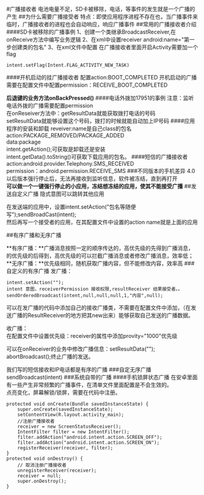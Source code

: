 #广播接收者
电池电量不足，SD卡被移除，电话，等事件的发生就是一个广播的产生
##为什么需要广播接受者
特点：即使应用程序进程不存在也，当广播事件来临时，广播接收者的进程也会自动响应，响应广播事件
##常用的广播接收者介绍
####SD卡被移除的广播事例
	1、创建一个类继承BroadcastReceiver,在onReceive方法中编写业务逻辑
	2、在xml中设置receiver android:name="第一步创建类的包名"
	3、在xml文件中配置
	<intent-filter>
		<action android:name="选择MEDIA_UNMOUNTED"/>
		<data android:name="file"></data>
	</intent-filter>
在广播接收者里面开启Activity需要加一个flag  

	intent.setFlag(Intent.FLAG_ACTIVITY_NEW_TASK)
####开机启动的挂广播接收者
配置action:BOOT_COMPLETED
开机启动的广播需要在配置文件中配置permission：RECEIVE_BOOT_COMPLETED

**后退键的业务方法onBackPressed()**
####电话外拨加17951的事例
注意：监听电话外拨的广播需要配置permission  
在onReseiver方法中：getResultData就能获取拨打电话的号码  
setResultData就能够设置这个号码，拨打的时候就能自动加上IP号码
####应用程序的安装和卸载
reveiver:name是自己class的包名
action:PACKAGE_REMOVED/PACKAGE_ADDED  
data:package  
intent.getAction();可获取是卸载还是安装  
intent.getData().toString()可获取下载应用的包名。
####短信的广播接收者
action:android.provider.Telephony.SMS_RECEIVED  
permission：android.permission.RECEIVE_SMS
###不同版本的手机差异
4.0以后版本强行停止后，无法再接收到监听信息，软件被冻结，直到再打开  
**可以做一个一键强行停止的小应用，冻结想冻结的应用，使其不能接受广播**
##发送自定义广播
隐式意图可以跳转其他应用

在发送端的应用中，设置intent.setAction("包名等随便写");sendBroadCast(intent);  
然后再写一个接受者的应用，在其配置文件中设置的action name就是上面的应用

##有序广播和无序广播

**有序广播：**广播消息按照一定的顺序传达的，高优先级的先得到广播消息，的优先级的后得到，高优先级的可以拦截广播消息或者修改广播消息，效率低；  
**无序广播：**优先级相同，随机获取广播内容，但不能修改内容，效率高
###自定义的有序广播
发广播：

	intent.setAction("");
	intent 意图，receiverPermission 接收权限,resultReceiver 结果接受者。。
	sendOrderedBroadcast(intent,null,null,null,1,"内容",null);
可以在发广播的代码中添加自己的接收广播类，不需要在配置文件中添加，（在发送广播的ResultReceiver的地方把其new出来）能够获取自己发送的广播数据。  

收广播：  
在配置文件中设置优先级：receiver的属性中添加provity="1000"优先级

可以在onReceiver的业务中修改广播信息：setResultData("");  
abortBroadcast();终止广播的发送。


我们写的短信接收和IP电话都是有序的广播
###自定无序广播
sendBroadcast(intent)
###系统自带的广播
####手机锁屏状态广播
在安卓里面有一些产生非常频繁的广播事件，在清单文件里面配置是不会生效的。  
点亮变化，屏幕解锁/锁屏，需要在代码中注册。

	protected void onCreate(Bundle savedInstanceState) {
		super.onCreate(savedInstanceState);
		setContentView(R.layout.activity_main);
		//注册广播接收者
		receiver = new ScreenStatusReceiver();
		IntentFilter filter = new IntentFilter();
		filter.addAction("android.intent.action.SCREEN_OFF");
		filter.addAction("android.intent.action.SCREEN_ON");
		registerReceiver(receiver, filter);
	}
	protected void onDestroy() {
		// 取消注册广播接收者
		unregisterReceiver(receiver);
		receiver = null;
		super.onDestroy();
	}
